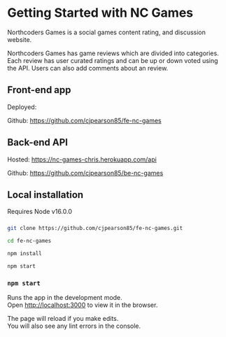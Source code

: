 # Getting Started with NC Games

Northcoders Games is a social games content rating, and discussion website.

Northcoders Games has game reviews which are divided into categories. Each review has user curated ratings and can be up or down voted using the API. Users can also add comments about an review.

## Front-end app

Deployed:

Github: https://github.com/cjpearson85/fe-nc-games

## Back-end API

Hosted: https://nc-games-chris.herokuapp.com/api

Github: https://github.com/cjpearson85/be-nc-games

## Local installation

Requires Node v16.0.0

###

```bash
git clone https://github.com/cjpearson85/fe-nc-games.git
```

```bash
cd fe-nc-games
```

```bash
npm install
```

```bash
npm start
```

### `npm start`

Runs the app in the development mode.\
Open [http://localhost:3000](http://localhost:3000) to view it in the browser.

The page will reload if you make edits.\
You will also see any lint errors in the console.

